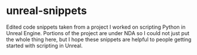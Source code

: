 # unreal-snippets
Edited code snippets taken from a project I worked on scripting Python in Unreal Engine. Portions of the project are under NDA so I could not just put the whole thing here, but I hope these snippets are helpful to people getting started with scripting in Unreal.
